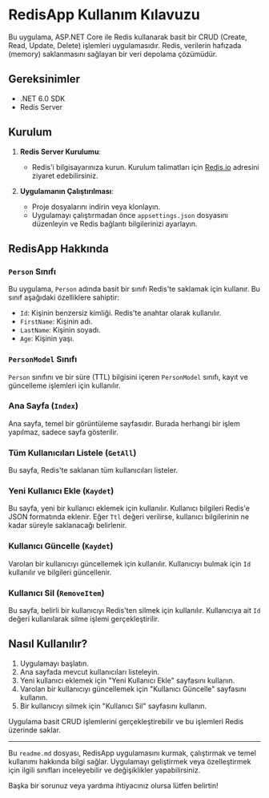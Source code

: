 # RedisApp Kullanım Kılavuzu

Bu uygulama, ASP.NET Core ile Redis kullanarak basit bir CRUD (Create, Read, Update, Delete) işlemleri uygulamasıdır. Redis, verilerin hafızada (memory) saklanmasını sağlayan bir veri depolama çözümüdür.

## Gereksinimler

- .NET 6.0 SDK
- Redis Server

## Kurulum

1. **Redis Server Kurulumu**:
   - Redis'i bilgisayarınıza kurun. Kurulum talimatları için [Redis.io](https://redis.io/download) adresini ziyaret edebilirsiniz.

2. **Uygulamanın Çalıştırılması**:
   - Proje dosyalarını indirin veya klonlayın.
   - Uygulamayı çalıştırmadan önce `appsettings.json` dosyasını düzenleyin ve Redis bağlantı bilgilerinizi ayarlayın.

## RedisApp Hakkında

### `Person` Sınıfı

Bu uygulama, `Person` adında basit bir sınıfı Redis'te saklamak için kullanır. Bu sınıf aşağıdaki özelliklere sahiptir:

- `Id`: Kişinin benzersiz kimliği. Redis'te anahtar olarak kullanılır.
- `FirstName`: Kişinin adı.
- `LastName`: Kişinin soyadı.
- `Age`: Kişinin yaşı.

### `PersonModel` Sınıfı

`Person` sınıfını ve bir süre (TTL) bilgisini içeren `PersonModel` sınıfı, kayıt ve güncelleme işlemleri için kullanılır.

### Ana Sayfa (`Index`)

Ana sayfa, temel bir görüntüleme sayfasıdır. Burada herhangi bir işlem yapılmaz, sadece sayfa gösterilir.

### Tüm Kullanıcıları Listele (`GetAll`)

Bu sayfa, Redis'te saklanan tüm kullanıcıları listeler.

### Yeni Kullanıcı Ekle (`Kaydet`)

Bu sayfa, yeni bir kullanıcı eklemek için kullanılır. Kullanıcı bilgileri Redis'e JSON formatında eklenir. Eğer `Ttl` değeri verilirse, kullanıcı bilgilerinin ne kadar süreyle saklanacağı belirlenir.

### Kullanıcı Güncelle (`Kaydet`)

Varolan bir kullanıcıyı güncellemek için kullanılır. Kullanıcıyı bulmak için `Id` kullanılır ve bilgileri güncellenir.

### Kullanıcı Sil (`RemoveItem`)

Bu sayfa, belirli bir kullanıcıyı Redis'ten silmek için kullanılır. Kullanıcıya ait `Id` değeri kullanılarak silme işlemi gerçekleştirilir.

## Nasıl Kullanılır?

1. Uygulamayı başlatın.
2. Ana sayfada mevcut kullanıcıları listeleyin.
3. Yeni kullanıcı eklemek için "Yeni Kullanıcı Ekle" sayfasını kullanın.
4. Varolan bir kullanıcıyı güncellemek için "Kullanıcı Güncelle" sayfasını kullanın.
5. Bir kullanıcıyı silmek için "Kullanıcı Sil" sayfasını kullanın.

Uygulama basit CRUD işlemlerini gerçekleştirebilir ve bu işlemleri Redis üzerinde saklar.

---

Bu `readme.md` dosyası, RedisApp uygulamasını kurmak, çalıştırmak ve temel kullanımı hakkında bilgi sağlar. Uygulamayı geliştirmek veya özelleştirmek için ilgili sınıfları inceleyebilir ve değişiklikler yapabilirsiniz.

Başka bir sorunuz veya yardıma ihtiyacınız olursa lütfen belirtin!
